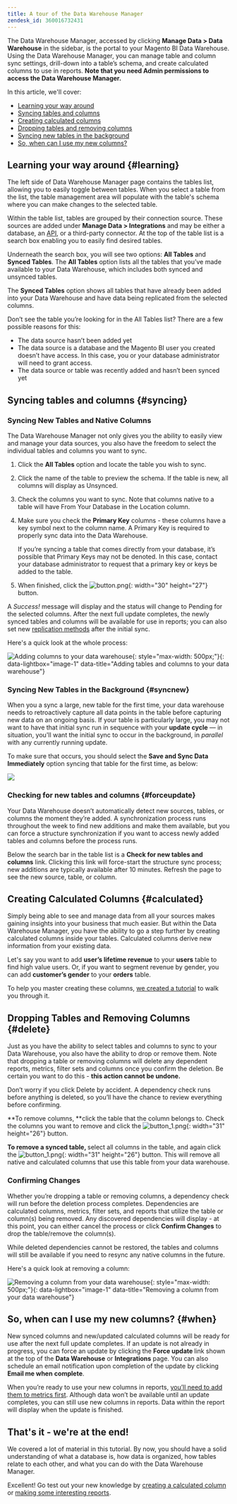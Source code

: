 ```yaml
---
title: A tour of the Data Warehouse Manager
zendesk_id: 360016732431
---
```


The Data Warehouse Manager, accessed by clicking **Manage Data &gt; Data Warehouse** in the sidebar, is the portal to your Magento BI Data Warehouse. Using the Data Warehouse Manager, you can manage table and column sync settings, drill-down into a table’s schema, and create calculated columns to use in reports. **Note that you need Admin permissions to access the Data Warehouse Manager.**

In this article, we\'ll cover:

* [Learning your way around](../#learning)
* [Syncing tables and columns](../#syncing)
* [Creating calculated columns](../#calculated)
* [Dropping tables and removing columns](../#delete)
* [Syncing new tables in the background](../#syncnew)
* [So, when can I use my new columns?](../#when)

## Learning your way around {#learning}

The left side of Data Warehouse Manager page contains the tables list, allowing you to easily toggle between tables. When you select a table from the list, the table management area will populate with the table\'s schema where you can make changes to the selected table.

Within the table list, tables are grouped by their connection source. These sources are added under **Manage Data &gt; Integrations** and may be either a database, an [API](https://devdocs.magento.com/mbi/docs/getting-started.html), or a third-party connector. At the top of the table list is a search box enabling you to easily find desired tables.

Underneath the search box, you will see two options: **All Tables** and **Synced Tables**. The **All Tables** option lists all the tables that you’ve made available to your Data Warehouse, which includes both synced and unsynced tables.

The **Synced Tables** option shows all tables that have already been added into your Data Warehouse and have data being replicated from the selected columns.

Don’t see the table you’re looking for in the All Tables list? There are a few possible reasons for this:

* The data source hasn’t been added yet
* The data source is a database and the Magento BI user you created doesn’t have access. In this case, you or your database administrator will need to grant access.
* The data source or table was recently added and hasn’t been synced yet

## Syncing tables and columns {#syncing}

### Syncing New Tables and Native Columns

The Data Warehouse Manager not only gives you the ability to easily view and manage your data sources, you also have the freedom to select the individual tables and columns you want to sync.

1. Click the **All Tables** option and locate the table you wish to sync.
1. Click the name of the table to preview the schema. If the table is new, all columns will display as Unsynced.
1. Check the columns you want to sync. Note that columns native to a table will have From Your Database in the Location column.
1. Make sure you check the **Primary Key** columns - these columns have a key symbol next to the column name. A Primary Key is required to properly sync data into the Data Warehouse.

    If you’re syncing a table that comes directly from your database, it’s possible that Primary Keys may not be denoted. In this case, contact your database administrator to request that a primary key or keys be added to the table.
1. When finished, click the ![button.png](../assets/button.png){: width="30" height="27"} button.

A *Success!* message will display and the status will change to Pending for the selected columns. After the next full update completes, the newly synced tables and columns will be available for use in reports; you can also set new [replication methods](../data-analyst/data-warehouse-mgr/cfg-replication-methods.md) after the initial sync.

Here's a quick look at the whole process:

![Adding columns to your data warehouse](../assets/DW_sync.gif){: style="max-width: 500px;"}{: data-lightbox="image-1" data-title="Adding tables and columns to your data warehouse"}

### Syncing New Tables in the Background {#syncnew}

When you a sync a large, new table for the first time, your data warehouse needs to retroactively capture all data points in the table before capturing new data on an ongoing basis. If your table is particularly large, you may not want to have that initial sync run in sequence with your **update cycle** — in situation, you\'ll want the initial sync to occur in the background, in *parallel* with any currently running update.

To make sure that occurs, you should select the **Save and Sync Data Immediately** option syncing that table for the first time, as below:

![](../assets/mceclip0.png)

### Checking for new tables and columns {#forceupdate}

Your Data Warehouse doesn’t automatically detect new sources, tables, or columns the moment they’re added. A synchronization process runs throughout the week to find new additions and make them available, but you can force a structure synchronization if you want to access newly added tables and columns before the process runs.

Below the search bar in the table list is a **Check for new tables and columns** link. Clicking this link will force-start the structure sync process; new additions are typically available after 10 minutes. Refresh the page to see the new source, table, or column.

## Creating Calculated Columns {#calculated}

Simply being able to see and manage data from all your sources makes gaining insights into your business that much easier. But within the Data Warehouse Manager, you have the ability to go a step further by creating calculated columns inside your tables. Calculated columns derive new information from your existing data.

Let\'s say you want to add **user’s lifetime revenue** to your **users** table to find high value users. Or, if you want to segment revenue by gender, you can add **customer’s gender** to your **orders** table.

To help you master creating these columns, [we created a tutorial](../data-analyst/data-warehouse-mgr/creating-calculated-columns.md) to walk you through it.

## Dropping Tables and Removing Columns {#delete}

Just as you have the ability to select tables and columns to sync to your Data Warehouse, you also have the ability to drop or remove them. Note that dropping a table or removing columns will delete any dependent reports, metrics, filter sets and columns once you confirm the deletion. Be certain you want to do this - **this action cannot be undone.**

Don’t worry if you click Delete by accident. A dependency check runs before anything is deleted, so you’ll have the chance to review everything before confirming.

**To remove columns, **click the table that the column belongs to. Check the columns you want to remove and click the ![button\_1.png](../assets/button_1.png){: width="31" height="26"} button.

<strong>To remove a synced table, </strong>select all columns in the table, and again click the ![button\_1.png](../assets/button_1.png){: width="31" height="26"} button. This will remove all native and calculated columns that use this table from your data warehouse.

### Confirming Changes

Whether you’re dropping a table or removing columns, a dependency check will run before the deletion process completes. Dependencies are calculated columns, metrics, filter sets, and reports that utilize the table or column(s) being removed. Any discovered dependencies will display - at this point, you can either cancel the process or click **Confirm Changes** to drop the table/remove the column(s).

While deleted dependencies cannot be restored, the tables and columns will still be available if you need to resync any native columns in the future.

Here\'s a quick look at removing a column:

![Removing a column from your data warehouse](../assets/DW_delete.gif){: style="max-width: 500px;"}{: data-lightbox="image-1" data-title="Removing a column from your data warehouse"}

## So, when can I use my new columns? {#when}

New synced columns and new/updated calculated columns will be ready for use after the next full update completes. If an update is not already in progress, you can force an update by clicking the <strong>Force update </strong>link shown at the top of the **Data Warehouse** or **Integrations** page. You can also schedule an email notification upon completion of the update by clicking **Email me when** **complete**.

When you’re ready to use your new columns in reports, [you’ll need to add them to metrics first](../data-analyst/data-warehouse-mgr/manage-data-dimensions-metrics.md). Although data won’t be available until an update completes, you can still use new columns in reports. Data within the report will display when the update is finished.

## That\'s it - we\'re at the end!

We covered a lot of material in this tutorial. By now, you should have a solid understanding of what a database is, how data is organized, how tables relate to each other, and what you can do with the Data Warehouse Manager.

Excellent! Go test out your new knowledge by [creating a calculated column](../data-analyst/data-warehouse-mgr/creating-calculated-columns.md) or [making some interesting reports](../tutorials/using-visual-report-builder.md).
